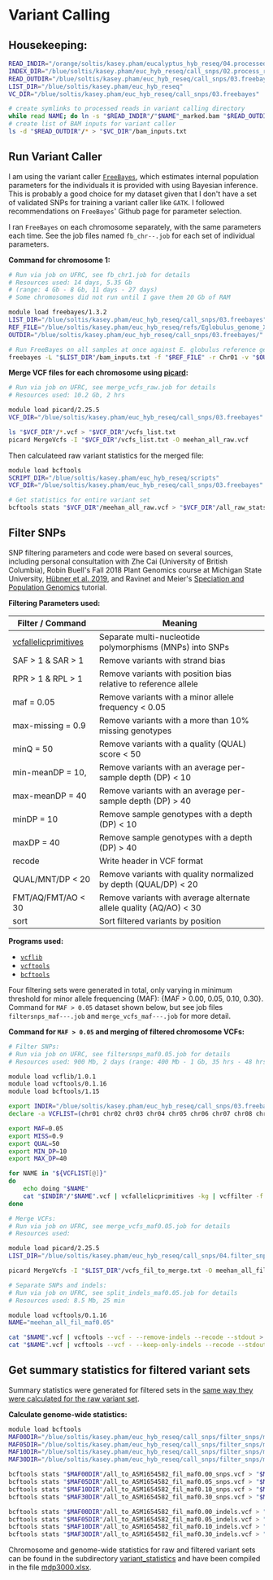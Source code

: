 # Variant Calling

## Housekeeping:
```bash
READ_INDIR="/orange/soltis/kasey.pham/eucalyptus_hyb_reseq/04.processed_reads"
INDEX_DIR="/blue/soltis/kasey.pham/euc_hyb_reseq/call_snps/02.process_reads/04.markdup"
READ_OUTDIR="/blue/soltis/kasey.pham/euc_hyb_reseq/call_snps/03.freebayes/reads"
LIST_DIR="/blue/soltis/kasey.pham/euc_hyb_reseq"
VC_DIR="/blue/soltis/kasey.pham/euc_hyb_reseq/call_snps/03.freebayes"

# create symlinks to processed reads in variant calling directory
while read NAME; do ln -s "$READ_INDIR"/"$NAME"_marked.bam "$READ_OUTDIR"/"$NAME"_marked.bam; ln -s "$INDEX_DIR"/"$NAME"_marked.bai "$READ_OUTDIR"/"$NAME"_marked.bai; done < "$LIST_DIR"/seq_ids.txt
# create list of BAM inputs for variant caller
ls -d "$READ_OUTDIR"/* > "$VC_DIR"/bam_inputs.txt
```

## Run Variant Caller
I am using the variant caller [`FreeBayes`](https://github.com/freebayes/freebayes), which estimates internal population parameters for the individuals it is provided with using Bayesian inference. This is probably a good choice for my dataset given that I don't have a set of validated SNPs for training a variant caller like `GATK`. I followed recommendations on `FreeBayes`' Github page for parameter selection.

I ran `FreeBayes` on each chromosome separately, with the same parameters each time. See the job files named `fb_chr--.job` for each set of individual parameters.

**Command for chromosome 1:**

```bash
# Run via job on UFRC, see fb_chr1.job for details
# Resources used: 14 days, 5.35 Gb
# (range: 4 Gb - 8 Gb, 11 days - 27 days)
# Some chromosomes did not run until I gave them 20 Gb of RAM

module load freebayes/1.3.2
LIST_DIR="/blue/soltis/kasey.pham/euc_hyb_reseq/call_snps/03.freebayes"
REF_FILE="/blue/soltis/kasey.pham/euc_hyb_reseq/refs/Eglobulus_genome_X46/EGLOB-X46.v1.0.fa"
OUTDIR="/blue/soltis/kasey.pham/euc_hyb_reseq/call_snps/03.freebayes/"

# Run FreeBayes on all samples at once against E. globulus reference genome, call sites with a maximum depth of 4000
freebayes -L "$LIST_DIR"/bam_inputs.txt -f "$REF_FILE" -r Chr01 -v "$OUTDIR"/Chr01.vcf -g 4000
```

**Merge VCF files for each chromosome using [picard](https://gatk.broadinstitute.org/hc/en-us/articles/360036713331-MergeVcfs-Picard):**

```bash
# Run via job on UFRC, see merge_vcfs_raw.job for details
# Resources used: 10.2 Gb, 2 hrs 

module load picard/2.25.5
VCF_DIR="/blue/soltis/kasey.pham/euc_hyb_reseq/call_snps/03.freebayes"

ls "$VCF_DIR"/*.vcf > "$VCF_DIR"/vcfs_list.txt
picard MergeVcfs -I "$VCF_DIR"/vcfs_list.txt -O meehan_all_raw.vcf
```

Then calculateed raw variant statistics for the merged file:

```bash
module load bcftools
SCRIPT_DIR="/blue/soltis/kasey.pham/euc_hyb_reseq/scripts"
VCF_DIR="/blue/soltis/kasey.pham/euc_hyb_reseq/call_snps/03.freebayes"

# Get statistics for entire variant set
bcftools stats "$VCF_DIR"/meehan_all_raw.vcf > "$VCF_DIR"/all_raw_stats.txt
```

## Filter SNPs
SNP filtering parameters and code were based on several sources, including personal consultation with Zhe Cai (University of British Columbia), Robin Buell's Fall 2018 Plant Genomics course at Michigan State University, [Hübner et al. 2019](https://doi.org/10.1038/s41477-018-0329-0), and Ravinet and Meier's [Speciation and Population Genomics](https://speciationgenomics.github.io/) tutorial.

**Filtering Parameters used:**

| Filter / Command                            | Meaning                                                             |
| ------------------------------------------- | ------------------------------------------------------------------- |
| [vcfallelicprimitives](https://github.com/vcflib/vcflib/blob/master/doc/vcfallelicprimitives.md) | Separate multi-nucleotide polymorphisms (MNPs) into SNPs |
| SAF > 1 & SAR > 1                           | Remove variants with strand bias                                    |
| RPR > 1 & RPL > 1                           | Remove variants with position bias relative to reference allele     |
| maf = 0.05                                  | Remove variants with a minor allele frequency < 0.05                |
| max-missing = 0.9                           | Remove variants with a more than 10% missing genotypes              |
| minQ = 50                                   | Remove variants with a quality (QUAL) score < 50                    |
| min-meanDP = 10,                            | Remove variants with an average per-sample depth (DP) < 10          |
| max-meanDP = 40                             | Remove variants with an average per-sample depth (DP) > 40          |
| minDP = 10                                  | Remove sample genotypes with a depth (DP) < 10                      |
| maxDP = 40                                  | Remove sample genotypes with a depth (DP) > 40                      |
| recode                                      | Write header in VCF format                                          |
| QUAL/MNT/DP < 20                            | Remove variants with quality normalized by depth (QUAL/DP) < 20     |
| FMT/AQ/FMT/AO < 30                          | Remove variants with average alternate allele quality (AQ/AO) < 30  |
| sort                                        | Sort filtered variants by position                                  |

**Programs used:**

* [`vcflib`](https://github.com/vcflib/vcflib)
* [`vcftools`](https://vcftools.github.io)
* [`bcftools`](https://samtools.github.io/bcftools/bcftools.html)


Four filtering sets were generated in total, only varying in minimum threshold for minor allele frequencing (MAF): {MAF > 0.00, 0.05, 0.10, 0.30}. Command for `MAF > 0.05` dataset shown below, but see job files `filtersnps_maf---.job` and `merge_vcfs_maf---.job` for more detail.

**Command for `MAF > 0.05` and merging of filtered chromosome VCFs:**

```bash
# Filter SNPs:
# Run via job on UFRC, see filtersnps_maf0.05.job for details
# Resources used: 900 Mb, 2 days (range: 400 Mb - 1 Gb, 35 hrs - 48 hrs)

module load vcflib/1.0.1
module load vcftools/0.1.16
module load bcftools/1.15

export INDIR="/blue/soltis/kasey.pham/euc_hyb_reseq/call_snps/03.freebayes"
declare -a VCFLIST=(chr01 chr02 chr03 chr04 chr05 chr06 chr07 chr08 chr09 chr10 chr11 chrUn)

export MAF=0.05
export MISS=0.9
export QUAL=50
export MIN_DP=10
export MAX_DP=40

for NAME in "${VCFLIST[@]}"
do
    echo doing "$NAME"
    cat "$INDIR"/"$NAME".vcf | vcfallelicprimitives -kg | vcffilter -f "SAF > 1 & SAR > 1 & RPR > 1 & RPL > 1" | vcftools --vcf - --maf $MAF --max-missing $MISS --minQ $QUAL --min-meanDP $MIN_DP --max-meanDP $MAX_DP --minDP $MIN_DP --maxDP $MAX_DP --recode --stdout | bcftools view -e 'QUAL/FMT/DP<20 & FMT/QA/FMT/AO<30' -O v - | bcftools sort -O v - > "$NAME"_fil.vcf
done

# Merge VCFs:
# Run via job on UFRC, see merge_vcfs_maf0.05.job for details
# Resources used: 

module load picard/2.25.5
LIST_DIR="/blue/soltis/kasey.pham/euc_hyb_reseq/call_snps/04.filter_snps"

picard MergeVcfs -I "$LIST_DIR"/vcfs_fil_to_merge.txt -O meehan_all_fil_maf0.05.vcf

# Separate SNPs and indels:
# Run via job on UFRC, see split_indels_maf0.05.job for details
# Resources used: 8.5 Mb, 25 min

module load vcftools/0.1.16
NAME="meehan_all_fil_maf0.05"

cat "$NAME".vcf | vcftools --vcf - --remove-indels --recode --stdout > "$NAME"_snps.vcf
cat "$NAME".vcf | vcftools --vcf - --keep-only-indels --recode --stdout > "$NAME"_indels.vcf
```
## Get summary statistics for filtered variant sets

Summary statistics were generated for filtered sets in the [same way they were calculated for the raw variant set](#calculate-raw-variant-statistics). 

**Calculate genome-wide statistics:**
```bash
module load bcftools
MAF00DIR="/blue/soltis/kasey.pham/euc_hyb_reseq/call_snps/filter_snps/maf0.00"
MAF05DIR="/blue/soltis/kasey.pham/euc_hyb_reseq/call_snps/filter_snps/maf0.05"
MAF10DIR="/blue/soltis/kasey.pham/euc_hyb_reseq/call_snps/filter_snps/maf0.10"
MAF30DIR="/blue/soltis/kasey.pham/euc_hyb_reseq/call_snps/filter_snps/maf0.30"

bcftools stats "$MAF00DIR"/all_to_ASM1654582_fil_maf0.00_snps.vcf > "$MAF00DIR"/all_fil_maf0.00_snp_stats.txt
bcftools stats "$MAF05DIR"/all_to_ASM1654582_fil_maf0.05_snps.vcf > "$MAF05DIR"/all_fil_maf0.05_snp_stats.txt
bcftools stats "$MAF10DIR"/all_to_ASM1654582_fil_maf0.10_snps.vcf > "$MAF10DIR"/all_fil_maf0.10_snp_stats.txt
bcftools stats "$MAF30DIR"/all_to_ASM1654582_fil_maf0.30_snps.vcf > "$MAF30DIR"/all_fil_maf0.30_snp_stats.txt

bcftools stats "$MAF00DIR"/all_to_ASM1654582_fil_maf0.00_indels.vcf > "$MAF00DIR"/all_fil_maf0.00_indel_stats.txt
bcftools stats "$MAF05DIR"/all_to_ASM1654582_fil_maf0.05_indels.vcf > "$MAF05DIR"/all_fil_maf0.05_indel_stats.txt
bcftools stats "$MAF10DIR"/all_to_ASM1654582_fil_maf0.10_indels.vcf > "$MAF10DIR"/all_fil_maf0.10_indel_stats.txt
bcftools stats "$MAF30DIR"/all_to_ASM1654582_fil_maf0.30_indels.vcf > "$MAF30DIR"/all_fil_maf0.30_indel_stats.txt
```

Chromosome and genome-wide statistics for raw and filtered variant sets can be found in the subdirectory [variant_statistics](https://github.com/kaseykhanhpham/eucalyptus-hybrid-resequencing/tree/main/03.var_calling/variant_statistics) and have been compiled in the file [mdp3000.xlsx](https://github.com/kaseykhanhpham/eucalyptus-hybrid-resequencing/blob/main/03.var_calling/variant_statistics/mdp3000.xlsx).
